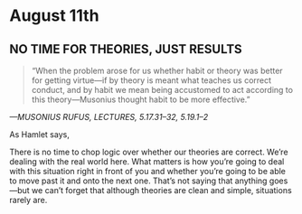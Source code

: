 # August 11th
## NO TIME FOR THEORIES, JUST RESULTS

> “When the problem arose for us whether habit or theory was better for getting virtue—if by theory is meant what teaches us correct conduct, and by habit we mean being accustomed to act according to this theory—Musonius thought habit to be more effective.”

*—MUSONIUS RUFUS, LECTURES, 5.17.31–32, 5.19.1–2*

As Hamlet says,

There is no time to chop logic over whether our theories are correct. We’re dealing with the real world here. What matters is how you’re going to deal with this situation right in front of you and whether you’re going to be able to move past it and onto the next one. That’s not saying that anything goes—but we can’t forget that although theories are clean and simple, situations rarely are.

